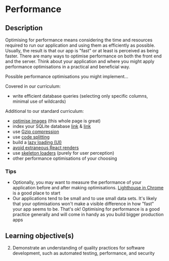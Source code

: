 # Performance

## Description

Optimising for performance means considering the time and resources required to run our application and using them as efficiently as possible. Usually, the result is that our app is "fast" or at least is perceived as being faster. There are many ways to optimise performance on both the front end and the server. Think about your application and where you might apply performance optimisations in a practical and beneficial way.

Possible performance optimisations you might implement...

Covered in our curriculum:
* write efficient database queries (selecting only specific columns, minimal use of wildcards)

Additional to our standard curriculum:
* [optimise images](https://web.dev/fast/#optimize-your-images) (this whole page is great)
* index your SQLite database [link](https://knexjs.org/guide/schema-builder.html#index) & [link](https://stackoverflow.com/a/75819101)
* use [Gzip compression](https://blog.devgenius.io/gzip-compression-with-node-js-cc3ed74196f9)
* use [code splitting](https://sambitsahoo.com/blog/vite-code-splitting-that-works.html)
* build a [lazy loading (UI)](https://react.dev/reference/react/lazy)
* [avoid extraneous React renders](https://www.developerway.com/posts/react-re-renders-guide)
* use [skeleton loaders](https://www.npmjs.com/package/react-loading-skeleton) (purely for user perception)
* other performance optimisations of your choosing

### Tips

* Optionally, you may want to measure the performance of your application before and after making optimisations. [Lighthouse in Chrome](https://developer.chrome.com/docs/lighthouse/performance/) is a good place to start
* Our applications tend to be small and to use small data sets. It's likely that your optimisations won't make a visible difference in how "fast" your app seems to be. That's ok! Optimising for performance is a good practice generally and will come in handy as you build bigger production apps

## Learning objective(s)

2. Demonstrate an understanding of quality practices for software development, such as automated testing, performance, and security

